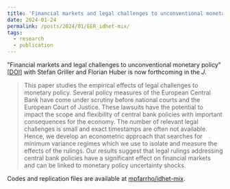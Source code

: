 ```yaml
---
title: 'Financial markets and legal challenges to unconventional monetary policy'
date: 2024-01-24
permalink: /posts/2024/01/EER_idhet-mix/
tags:
  - research
  - publication
---
```


"Financial markets and legal challenges to unconventional monetary policy" [[DOI](https://doi.org/10.1016/j.euroecorev.2024.104680)] with Stefan Griller and Florian Huber is now forthcoming in the _J_.

> This paper studies the empirical effects of legal challenges to monetary policy. Several policy measures of the European Central Bank have come under scrutiny before national courts and the European Court of Justice. These lawsuits have the potential to impact the scope and flexibility of central bank policies with important consequences for the economy. The number of relevant legal challenges is small and exact timestamps are often not available. Hence, we develop an econometric approach that searches for minimum variance regimes which we use to isolate and measure the effects of the rulings. Our results suggest that legal rulings addressing central bank policies have a significant effect on financial markets and can be linked to monetary policy uncertainty shocks.

Codes and replication files are available at [mpfarrho/idhet-mix](https://github.com/mpfarrho/idhet-mix).
